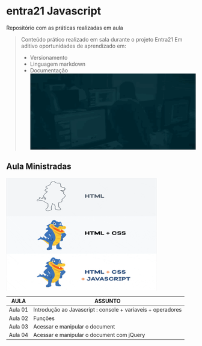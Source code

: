 # entra21 Javascript
Repositório com as práticas realizadas em aula 

> Conteúdo prático realizado em sala durante o projeto Entra21
> Em aditivo oportunidades de aprendizado em:
> - Versionamento
> - Linguagem markdown
> - Documentação
![Gif Entra21](/entra21.gif)
## Aula Ministradas

<a href="#"><img align="center" src="./giphy.gif" width="400 " height="300" /></a>

| AULA | ASSUNTO |
|------|---------|
|Aula 01 | Introdução ao Javascript : console + variaveis + operadores
|Aula 02 | Funções   
|Aula 03 | Acessar e manipular o document   
|Aula 04 | Acessar e manipular o document com jQuery   